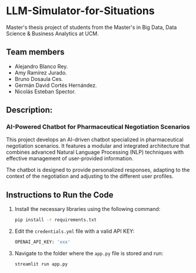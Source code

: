 # LLM-Simulator-for-Situations
Master's thesis project of students from the Master's in Big Data, Data Science &amp; Business Analytics at UCM.

## Team members
- Alejandro Blanco Rey.
- Amy Ramírez Jurado.
- Bruno Dosaula Ces.
- Germán David Cortés Hernández.
- Nicolás Esteban Spector.

## Description:

### AI-Powered Chatbot for Pharmaceutical Negotiation Scenarios

This project develops an AI-driven chatbot specialized in pharmaceutical negotiation scenarios. It features a modular and integrated architecture that combines advanced Natural Language Processing (NLP) techniques with effective management of user-provided information. 

The chatbot is designed to provide personalized responses, adapting to the context of the negotiation and adjusting to the different user profiles.

## Instructions to Run the Code

1. Install the necessary libraries using the following command:
   ```bash
   pip install -r requirements.txt
2. Edit the `credentials.yml` file with a valid API KEY:
   ```bash
   OPENAI_API_KEY: 'xxx'
3. Navigate to the folder where the `app.py` file is stored and run:
   ```bash
   streamlit run app.py
